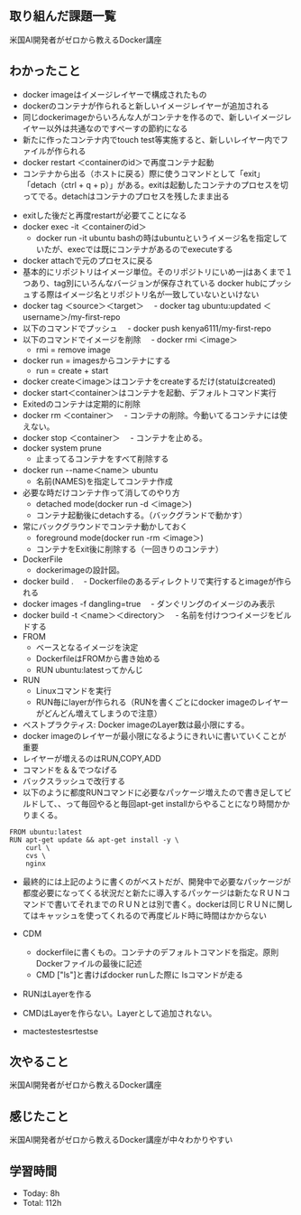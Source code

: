 ## 取り組んだ課題一覧
米国AI開発者がゼロから教えるDocker講座
## わかったこと
- docker imageはイメージレイヤーで構成されたもの
- dockerのコンテナが作られると新しいイメージレイヤーが追加される
- 同じdockerimageからいろんな人がコンテナを作るので、新しいイメージレイヤー以外は共通なのですぺーすの節約になる
- 新たに作ったコンテナ内でtouch test等実施すると、新しいレイヤー内でファイルが作られる
- docker restart ＜containerのid＞で再度コンテナ起動
- コンテナから出る（ホストに戻る）際に使うコマンドとして「exit」「detach（ctrl + q + p）」がある。exitは起動したコンテナのプロセスを切ってでる。detachはコンテナのプロセスを残したまま出る
 <!-- - exit後にdocker ps -aのSTATUS列は「Up」のまま。detachあとは「Exited」となっている -->
- exitした後だと再度restartが必要てことになる
- docker exec -it ＜containerのid＞
  - docker run -it ubuntu bashの時はubuntuというイメージ名を指定していたが、execでは既にコンテナがあるのでexecuteする
- docker attachで元のプロセスに戻る
- 基本的にリポジトリはイメージ単位。そのリポジトリにいめーjはあくまで１つあり、tag別にいろんなバージョンが保存されている
docker hubにプッシュする際はイメージ名とリポジトリ名が一致していないといけない
- docker tag ＜source＞＜target＞
　- docker tag ubuntu:updated ＜username＞/my-first-repo
- 以下のコマンドでプッシュ
　- docker push kenya6111/my-first-repo
- 以下のコマンドでイメージを削除
　- docker rmi ＜image＞
  - rmi = remove image
- docker run = imagesからコンテナにする
  - run = create + start
- docker create＜image＞はコンテナをcreateするだけ(statuはcreated)
- docker start＜container＞はコンテナを起動、デフォルトコマンド実行
- Exitedのコンテナは定期的に削除
- docker rm ＜container＞
　- コンテナの削除。今動いてるコンテナには使えない。
- docker stop ＜container＞
　- コンテナを止める。
- docker system prune
  - 止まってるコンテナをすべて削除する
- docker run --name＜name＞ ubuntu
  - 名前(NAMES)を指定してコンテナ作成
- 必要な時だけコンテナ作って消してのやり方
  - detached mode(docker run -d ＜image＞)
  - コンテナ起動後にdetachする。（バックグランドで動かす）
- 常にバックグラウンドでコンテナ動かしておく
  - foreground mode(docker run -rm ＜image＞)
  - コンテナをExit後に削除する（一回きりのコンテナ）
- DockerFile
  - dockerimageの設計図。
- docker build .
　- Dockerfileのあるディレクトリで実行するとimageが作られる
- docker images -f dangling=true
　- ダンぐリングのイメージのみ表示
- docker build -t ＜name＞＜directory＞
　- 名前を付けつつイメージをビルドする
- FROM
  - ベースとなるイメージを決定
  - DockerfileはFROMから書き始める
  - RUN ubuntu:latestってかんじ
- RUN
  - Linuxコマンドを実行
  - RUN毎にlayerが作られる（RUNを書くごとにdocker imageのレイヤーがどんどん増えてしまうので注意）
- ベストプラクティス: Docker imageのLayer数は最小限にする。
- docker imageのレイヤーが最小限になるようにきれいに書いていくことが重要
- レイヤーが増えるのはRUN,COPY,ADD
- コマンドを＆＆でつなげる
- バックスラッシュで改行する
- 以下のように都度RUNコマンドに必要なパッケージ増えたので書き足してビルドして、、って毎回やると毎回apt-get installからやることになり時間かかりまくる。
```
FROM ubuntu:latest
RUN apt-get update && apt-get install -y \
    curl \
    cvs \
    nginx
```

- 最終的には上記のように書くのがベストだが、開発中で必要なパッケージが都度必要になってくる状況だと新たに導入するパッケージは新たなＲＵＮコマンドで書いてそれまでのＲＵＮとは別で書く。dockerは同じＲＵＮに関してはキャッシュを使ってくれるので再度ビルド時に時間はかからない

- CDM
  - dockerfileに書くもの。コンテナのデフォルトコマンドを指定。原則Dockerファイルの最後に記述
  - CMD ["ls"]と書けばdocker runした際に lsコマンドが走る
- RUNはLayerを作る
- CMDはLayerを作らない。Layerとして追加されない。

- mactestestesrtestse
## 次やること
米国AI開発者がゼロから教えるDocker講座
## 感じたこと
米国AI開発者がゼロから教えるDocker講座が中々わかりやすい

## 学習時間
- Today: 8h
- Total: 112h

